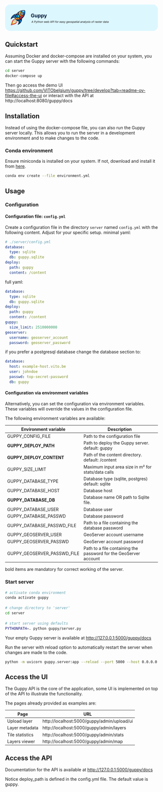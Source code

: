 <img src=".github/splash.png" alt="Guppy, A Python web API for easy geospatial analysis of raster data" />

## Quickstart

Assuming Docker and docker-compose are installed on your system, you can start the Guppy server with the following commands:

```bash
cd server
docker-compose up 
```

Then go access the demo UI https://github.com/VITObelgium/guppy/tree/develop?tab=readme-ov-file#access-the-ui or interact with the API at http://localhost:8080/guppy/docs

## Installation

Instead of using the docker-compose file, you can also run the Guppy server locally.
This allows you to run the server in a development environment and to make changes to the code.

### Conda environment

Ensure miniconda is installed on your system. If not, download and install it from [here](https://docs.conda.io/en/latest/miniconda.html).

```bash
conda env create --file environment.yml
```

## Usage

### Configuration


#### Configuration file: `config.yml`

Create a configuration file in the directory `server` named `config.yml` with the following content. Adjust for your specific setup.
minimal yaml:

```yaml
# ./server/config.yml
database:
  type: sqlite
  db: guppy.sqlite
deploy:
  path: guppy
  content: /content
```

full yaml:

```yaml
database:
  type: sqlite
  db: guppy.sqlite
deploy:
  path: guppy
  content: /content
guppy:
  size_limit: 2510000000
geoserver:
  username: geoserver_account
  password: geoserver_password
```

if you prefer a postgresql database change the database section to:

```yaml
database:
  host: example-host.vito.be
  user: johndoe
  passwd: top-secret-password
  db: guppy
```

#### Configuration via environment variables

Alternatively, you can set the configuration via environment variables.
These variables will override the values in the configuration file.

The following environment variables are available:

| Environment variable        | Description                                                      |
|-----------------------------|------------------------------------------------------------------|
| GUPPY_CONFIG_FILE           | Path to the configuration file                                   |
| **GUPPY_DEPLOY_PATH**       | Path to deploy the Guppy server. default: guppy                  |
| **GUPPY_DEPLOY_CONTENT**    | Path of the content directory. default: /content                 |
| GUPPY_SIZE_LIMIT            | Maximum input area size in m² for stats/data calls               |
| GUPPY_DATABASE_TYPE         | Database type (sqlite, postgres) default: sqlite                 |
| GUPPY_DATABASE_HOST         | Database host                                                    |
| **GUPPY_DATABASE_DB**       | Database name OR path to Sqlite file.                            |
| GUPPY_DATABASE_USER         | Database user                                                    |
| GUPPY_DATABASE_PASSWD       | Database password                                                |
| GUPPY_DATABASE_PASSWD_FILE  | Path to a file containing the database password                  |
| GUPPY_GEOSERVER_USER        | GeoServer account username                                       |
| GUPPY_GEOSERVER_PASSWD      | GeoServer account password                                       |
| GUPPY_GEOSERVER_PASSWD_FILE | Path to a file containing the password for the GeoServer account |

bold items are mandatory for correct working of the server.
### Start server

```bash
# activate conda environment
conda activate guppy

# change directory to 'server'
cd server

# start server using defaults
PYTHONPATH=. python guppy/server.py
```

Your empty Guppy server is available at http://127.0.0.1:5000/guppy/docs

Run the server with reload option to automatically restart the server when changes are made to the code.

```bash
python -m uvicorn guppy.server:app --reload --port 5000 --host 0.0.0.0
```
 
## Access the UI

The Guppy API is the core of the application, some UI is implemented on top of the API to illustrate the functionality. 

The pages already provided as examples are:

| Page            | URL                                         |
|-----------------|---------------------------------------------|
| Upload layer    | http://localhost:5000/guppy/admin/upload/ui |
| Layer metadata  | http://localhost:5000/guppy/admin/layers    |
| Tile statistics | http://localhost:5000/guppy/admin/stats     |
| Layers viewer   | http://localhost:5000/guppy/admin/map       |




## Access the API
  
Documentation for the API is available at http://127.0.0.1:5000/guppy/docs

Notice deploy_path is defined in the config.yml file. 
The default value is guppy.
<!-- If you change the deploy path in the config.yml file, you should also change the path in the docker-compose.yml file. -->
<!-- The path in the docker-compose.yml file should be the same as the path in the config.yml file. -->